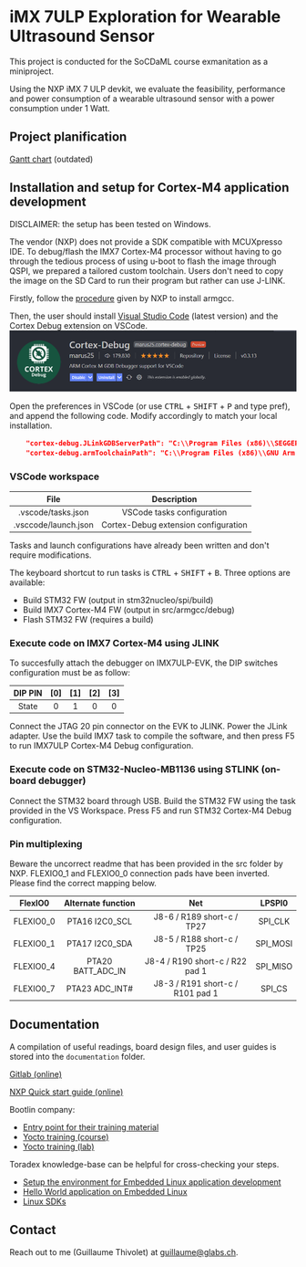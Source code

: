 # iMX 7ULP Exploration for Wearable Ultrasound Sensor

This project is conducted for the SoCDaML course exmanitation as a miniproject.

Using the NXP iMX 7 ULP devkit, we evaluate the feasibility, performance and power consumption of a wearable ultrasound sensor with a power consumption under 1 Watt.

## Project planification

[Gantt chart](https://view.monday.com/1453663162-e9185251b7c593d24864bfbab5e83f3e?r=use1) (outdated)

## Installation and setup for Cortex-M4 application development

DISCLAIMER: the setup has been tested on Windows.

The vendor (NXP) does not provide a SDK compatible with MCUXpresso IDE. To debug/flash the IMX7 Cortex-M4 processor without having to go through the tedious process of using u-boot to flash the image through QSPI, we prepared a tailored custom toolchain. Users don't need to copy the image on the SD Card to run their program but rather can use J-LINK.

Firstly, follow the [procedure](https://github.com/NXPmicro/mcux-sdk/blob/main/docs/run_a_project_using_armgcc.md) given by NXP to install armgcc.

Then, the user should install [Visual Studio Code](https://code.visualstudio.com/) (latest version) and the Cortex Debug extension on VSCode. ![Cortex Debug](readme-images/cortex.png)

Open the preferences in VSCode (or use <kbd>CTRL</kbd> + <kbd>SHIFT</kbd> + <kbd>P</kbd> and type pref), and append the following code. Modify accordingly to match your local installation.

```json
    "cortex-debug.JLinkGDBServerPath": "C:\\Program Files (x86)\\SEGGER\\JLink\\JLinkGDBServerCL.exe",
    "cortex-debug.armToolchainPath": "C:\\Program Files (x86)\\GNU Arm Embedded Toolchain\\10 2020-q4-major\\bin"
```

### VSCode workspace

|         File         |              Description             |
|:--------------------:|:------------------------------------:|
|  .vscode/tasks.json  |      VSCode tasks configuration      |
| .vsccode/launch.json | Cortex-Debug extension configuration |

Tasks and launch configurations have already been written and don't require modifications.

The keyboard shortcut to run tasks is <kbd>CTRL</kbd> + <kbd>SHIFT</kbd> + <kbd>B</kbd>. Three options are available:

- Build STM32 FW (output in stm32nucleo/spi/build)
- Build IMX7 Cortex-M4 FW (output in src/armgcc/debug)
- Flash STM32 FW (requires a build)

### Execute code on IMX7 Cortex-M4 using JLINK

To succesfully attach the debugger on IMX7ULP-EVK, the DIP switches configuration must be as follow:

| DIP PIN | [0] | [1] | [2] | [3] |
|:-------:|:---:|:---:|:---:|:---:|
|  State  |  0  |  1  |  0  |  0  |

Connect the JTAG 20 pin connector on the EVK to JLINK. Power the JLink adapter. Use the build IMX7 task to compile the software, and then press F5 to run IMX7ULP Cortex-M4 Debug configuration.

### Execute code on STM32-Nucleo-MB1136 using STLINK (on-board debugger)

Connect the STM32 board through USB. Build the STM32 FW using the task provided in the VS Workspace. Press F5 and run STM32 Cortex-M4 Debug configuration. 

### Pin multiplexing

Beware the uncorrect readme that has been provided in the src folder by NXP. FLEXIO0_1 and FLEXIO0_0 connection pads have been inverted. Please find the correct mapping below.

|  FlexIO0  | Alternate function |                Net               |  LPSPI0  |
|:---------:|:------------------:|:--------------------------------:|:--------:|
| FLEXIO0_0 |   PTA16 I2C0_SCL   |    J8-6 / R189 short-c / TP27    |  SPI_CLK |
| FLEXIO0_1 |   PTA17 I2C0_SDA   |    J8-5 / R188 short-c / TP25    | SPI_MOSI |
| FLEXIO0_4 |  PTA20 BATT_ADC_IN |  J8-4 / R190 short-c / R22 pad 1 | SPI_MISO |
| FLEXIO0_7 |   PTA23 ADC_INT#   | J8-3 / R191 short-c / R101 pad 1 |  SPI_CS  |

## Documentation

A compilation of useful readings, board design files, and user guides is stored into the `documentation` folder.

[Gitlab (online)](https://iis-git.ee.ethz.ch/gthivolet/imx7ulp-exploration)

[NXP Quick start guide (online)](https://www.nxp.com/document/guide/get-started-with-the-mcimx7ulp-evk:GS-MCIMX7ULP-EVK)

Bootlin company:

- [Entry point for their training material](https://bootlin.com/docs/)
- [Yocto training (course)](https://bootlin.com/doc/training/yocto/yocto-slides.pdf)
- [Yocto training (lab)](https://bootlin.com/doc/training/yocto/yocto-labs.pdf)

Toradex knowledge-base can be helpful for cross-checking your steps.

- [Setup the environment for Embedded Linux application development](https://developer.toradex.com/knowledge-base/how-to-setup-environment-for-embedded-linux-application-development#Network_Connectivity)
- [Hello World application on Embedded Linux](https://developer.toradex.com/knowledge-base/hello-world-application-on-embedded-linux)
- [Linux SDKs](https://developer.toradex.com/knowledge-base/linux-sdks)

## Contact

Reach out to me (Guillaume Thivolet) at <guillaume@glabs.ch>.
